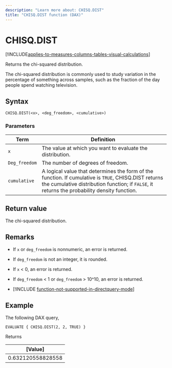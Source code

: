 ```yaml
---
description: "Learn more about: CHISQ.DIST"
title: "CHISQ.DIST function (DAX)"
---
```

# CHISQ.DIST

[!INCLUDE[applies-to-measures-columns-tables-visual-calculations](includes/applies-to-measures-columns-tables-visual-calculations.md)]

Returns the chi-squared distribution.

The chi-squared distribution is commonly used to study variation in the percentage of something across samples, such as the fraction of the day people spend watching television.

## Syntax

```dax
CHISQ.DIST(<x>, <deg_freedom>, <cumulative>)
```

### Parameters

|Term|Definition|
|--------|--------------|
|`x`|The value at which you want to evaluate the distribution.|
|`Deg_freedom`|The number of degrees of freedom.| 
|`cumulative`|A logical value that determines the form of the function. If cumulative is `TRUE`, CHISQ.DIST returns the cumulative distribution function; if `FALSE`, it returns the probability density function.|

## Return value

The chi-squared distribution.

## Remarks

- If `x` or `deg_freedom` is nonnumeric, an error is returned.

- If `deg_freedom` is not an integer, it is rounded.

- If `x` < 0, an error is returned.

- If `deg_freedom` < 1 or `deg_freedom` > 10^10, an error is returned.

- [!INCLUDE [function-not-supported-in-directquery-mode](includes/function-not-supported-in-directquery-mode.md)]

## Example

The following DAX query,

```dax
EVALUATE { CHISQ.DIST(2, 2, TRUE) }
```

Returns

|[Value] |
|---------|
|0.632120558828558     |
